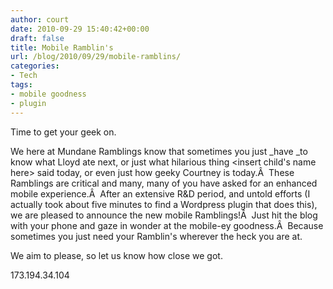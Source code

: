 ```yaml
---
author: court
date: 2010-09-29 15:40:42+00:00
draft: false
title: Mobile Ramblin's
url: /blog/2010/09/29/mobile-ramblins/
categories:
- Tech
tags:
- mobile goodness
- plugin
---
```


Time to get your geek on.

We here at Mundane Ramblings know that sometimes you just _have _to know what Lloyd ate next, or just what hilarious thing <insert child's name here> said today, or even just how geeky Courtney is today.Â  These Ramblings are critical and many, many of you have asked for an enhanced mobile experience.Â  After an extensive R&D period, and untold efforts (I actually took about five minutes to find a Wordpress plugin that does this), we are pleased to announce the new mobile Ramblings!Â  Just hit the blog with your phone and gaze in wonder at the mobile-ey goodness.Â  Because sometimes you just need your Ramblin's wherever the heck you are at.

We aim to please, so let us know how close we got.


173.194.34.104

